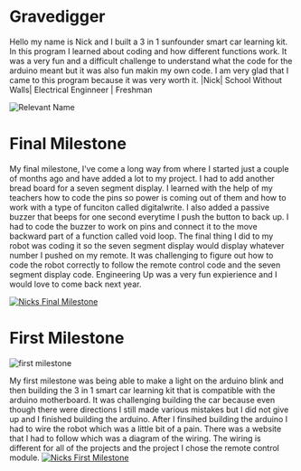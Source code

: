 # Gravedigger

Hello my name is Nick and I built a 3 in 1 sunfounder smart car learning kit. In this program I learned about coding and how different functions work. It was a very fun and a difficult challenge to understand what the code for the arduino meant but it was also fun makin my own code. I am very glad that I came to this program because it was very worth it.
|Nick| School Without Walls| Electrical Enginneer | Freshman

![Relevant Name](https://live.staticflickr.com/65535/54124202659_095e68144d_n.jpg)

 # Final Milestone

My final milestone, I've come a long way from where I started just a couple of months ago and have added a lot to my project. I had to add another bread board for a seven segment display. I learned with the help of my teachers how to code the pins so power is coming out of them and how to work with a type of funciton called digitalwrite. I also added a passive buzzer that beeps for one second everytime I push the button to back up. I had to code the buzzer to work on pins and connect it to the move backward part of a function called void loop. The final thing I did to my robot was coding it so the seven segment display would display whatever number I pushed on my remote. It was challenging to figure out how to code the robot correctly to follow the remote control code and the seven segment display code. Engineering Up was a very fun expierience and I would love to come back next year.
 

[![Nicks Final Milestone](https://res.cloudinary.com/marcomontalbano/image/upload/v1733872919/video_to_markdown/images/youtube--y94gsSj6mYQ-c05b58ac6eb4c4700831b2b3070cd403.jpg)](https://www.youtube.com/watch?v=y94gsSj6mYQ "Nicks Final Milestone")

# First Milestone 
![first milestone](https://live.staticflickr.com/65535/54184726282_c0731d9da7_n.jpg)

My first milestone was being able to make a light on the arduino blink and then building the 3 in 1 smart car learning kit that is compatible with the arduino motherboard. It was challenging building the car because even though there were directions I still made various mistakes but I did not give up and I finished building the arduino. After I finsihed building the arduino I had to wire the robot which was a little bit of a pain. There was a website that I had to follow which was a diagram of the wiring. The wiring is different for all of the projects and the project I chose the remote control module. 
[![Nicks First Milestone](https://res.cloudinary.com/marcomontalbano/image/upload/v1731018237/video_to_markdown/images/youtube--jJeEWF-99tU-c05b58ac6eb4c4700831b2b3070cd403.jpg)](https://www.youtube.com/watch?v=jJeEWF-99tU "Nicks First Milestone")

